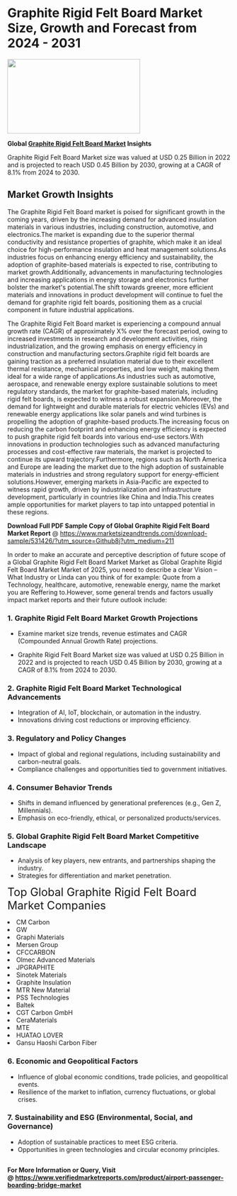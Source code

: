 <H1>Graphite Rigid Felt Board Market Size, Growth and Forecast from 2024 - 2031</H1><img class="aligncenter size-medium wp-image-584254" src="https://thirdeyenews.in/wp-content/uploads/2024/09/Global-Market-Research-300x168.jpeg" alt="" width="300" height="168" /><p><strong>Global&nbsp;<a href="https://www.marketsizeandtrends.com/download-sample/531426/?utm_source=Github8j?utm_medium=211">Graphite Rigid Felt Board Market</a> Insights</strong></p><p>Graphite Rigid Felt Board Market size was valued at USD 0.25 Billion in 2022 and is projected to reach USD 0.45 Billion by 2030, growing at a CAGR of 8.1% from 2024 to 2030.</p><p><h2>Market Growth Insights</h2> <p>The Graphite Rigid Felt Board market is poised for significant growth in the coming years, driven by the increasing demand for advanced insulation materials in various industries, including construction, automotive, and electronics.The market is expanding due to the superior thermal conductivity and resistance properties of graphite, which make it an ideal choice for high-performance insulation and heat management solutions.As industries focus on enhancing energy efficiency and sustainability, the adoption of graphite-based materials is expected to rise, contributing to market growth.Additionally, advancements in manufacturing technologies and increasing applications in energy storage and electronics further bolster the market's potential.The shift towards greener, more efficient materials and innovations in product development will continue to fuel the demand for graphite rigid felt boards, positioning them as a crucial component in future industrial applications.</p> <p>The Graphite Rigid Felt Board market is experiencing a compound annual growth rate (CAGR) of approximately X% over the forecast period, owing to increased investments in research and development activities, rising industrialization, and the growing emphasis on energy efficiency in construction and manufacturing sectors.Graphite rigid felt boards are gaining traction as a preferred insulation material due to their excellent thermal resistance, mechanical properties, and low weight, making them ideal for a wide range of applications.As industries such as automotive, aerospace, and renewable energy explore sustainable solutions to meet regulatory standards, the market for graphite-based materials, including rigid felt boards, is expected to witness a robust expansion.Moreover, the demand for lightweight and durable materials for electric vehicles (EVs) and renewable energy applications like solar panels and wind turbines is propelling the adoption of graphite-based products.The increasing focus on reducing the carbon footprint and enhancing energy efficiency is expected to push graphite rigid felt boards into various end-use sectors.With innovations in production technologies such as advanced manufacturing processes and cost-effective raw materials, the market is projected to continue its upward trajectory.Furthermore, regions such as North America and Europe are leading the market due to the high adoption of sustainable materials in industries and strong regulatory support for energy-efficient solutions.However, emerging markets in Asia-Pacific are expected to witness rapid growth, driven by industrialization and infrastructure development, particularly in countries like China and India.This creates ample opportunities for market players to tap into untapped potential in these regions.<p><span class=""><strong>Download Full PDF Sample Copy of Global Graphite Rigid Felt Board Market Report</strong> @ <a href="https://www.marketsizeandtrends.com/download-sample/531426/?utm_source=Github8j?utm_medium=211" target="_blank">https://www.marketsizeandtrends.com/download-sample/531426/?utm_source=Github8j?utm_medium=211</a></span></p><p>In order to make an accurate and perceptive description of future scope of a Global&nbsp;Graphite Rigid Felt Board Market Market as Global&nbsp;Graphite Rigid Felt Board Market Market of 2025, you need to describe a clear Vision &ndash; What Industry or Linda can you think of for example: Quote from a Technology, healthcare, automotive, renewable energy, name the market you are Reffering to.However, some general trends and factors usually impact market reports and their future outlook include:</p><h3>1.&nbsp;<strong>Graphite Rigid Felt Board Market Growth Projections</strong></h3><ul><li>Examine market size trends, revenue estimates and CAGR (Compounded Annual Growth Rate) projections.</li><li><p>Graphite Rigid Felt Board Market size was valued at USD 0.25 Billion in 2022 and is projected to reach USD 0.45 Billion by 2030, growing at a CAGR of 8.1% from 2024 to 2030.</p></li></ul><h3>2.&nbsp;<strong>Graphite Rigid Felt Board Market Technological Advancements</strong></h3><ul><li>Integration of AI, IoT, blockchain, or automation in the industry.</li><li>Innovations driving cost reductions or improving efficiency.</li></ul><h3>3.&nbsp;<strong>Regulatory and Policy Changes</strong></h3><ul><li>Impact of global and regional regulations, including sustainability and carbon-neutral goals.</li><li>Compliance challenges and opportunities tied to government initiatives.</li></ul><h3>4.&nbsp;<strong>Consumer Behavior Trends</strong></h3><ul><li>Shifts in demand influenced by generational preferences (e.g., Gen Z, Millennials).</li><li>Emphasis on eco-friendly, ethical, or personalized products/services.</li></ul><h3>5.&nbsp;<strong>Global Graphite Rigid Felt Board Market Competitive Landscape</strong></h3><ul><li>Analysis of key players, new entrants, and partnerships shaping the industry.</li><li>Strategies for differentiation and market penetration.</li></ul><p data-pm-slice="1 1 []"><span style="color: inherit; font-family: inherit; font-size: 25px;">Top Global Graphite Rigid Felt Board Market Companies</span></p><div class="" data-test-id=""><p><li>CM Carbon</li><li> GW</li><li> Graphi Materials</li><li> Mersen Group</li><li> CFCCARBON</li><li> Olmec Advanced Materials</li><li> JPGRAPHITE</li><li> Sinotek Materials</li><li> Graphite Insulation</li><li> MTR New Material</li><li> PSS Technologies</li><li> Baltek</li><li> CGT Carbon GmbH</li><li> CeraMaterials</li><li> MTE</li><li> HUATAO LOVER</li><li> Gansu Haoshi Carbon Fiber</li></p></div><h3>6.&nbsp;<strong>Economic and Geopolitical Factors</strong></h3><ul><li>Influence of global economic conditions, trade policies, and geopolitical events.</li><li>Resilience of the market to inflation, currency fluctuations, or global crises.</li></ul><h3>7.&nbsp;<strong>Sustainability and ESG (Environmental, Social, and Governance)</strong></h3><ul><li>Adoption of sustainable practices to meet ESG criteria.</li><li>Opportunities in green technologies and circular economy principles.</li></ul><h2><strong style="font-size: 14px;">For More Information or Query, Visit @&nbsp;</strong><a style="background-color: #ffffff; font-size: 14px;" href="https://www.marketsizeandtrends.com/report/graphite-rigid-felt-board-market/" target="_blank">https://www.verifiedmarketreports.com/product/airport-passenger-boarding-bridge-market</a></h2>